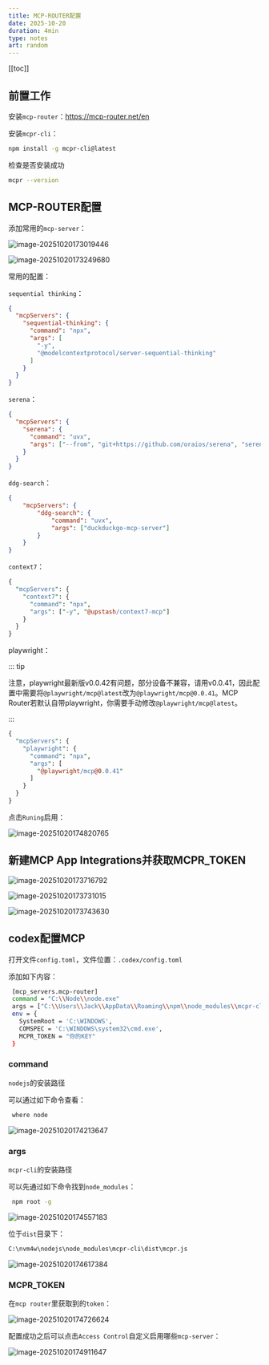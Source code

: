 ```yaml
---
title: MCP-ROUTER配置
date: 2025-10-20
duration: 4min
type: notes
art: random
---
```

[[toc]]

## 前置工作

安装`mcp-router`：https://mcp-router.net/en

安装`mcpr-cli`：

```bash
npm install -g mcpr-cli@latest
```

检查是否安装成功

```bash
mcpr --version
```

## MCP-ROUTER配置

添加常用的`mcp-server`：

![image-20251020173019446](https://bing-wu-doc-1318477772.cos.ap-nanjing.myqcloud.com/typora/image-20251020173019446.png)

![image-20251020173249680](https://bing-wu-doc-1318477772.cos.ap-nanjing.myqcloud.com/typora/image-20251020173249680.png)

常用的配置：

`sequential thinking`：

```json
{
  "mcpServers": {
    "sequential-thinking": {
      "command": "npx",
      "args": [
        "-y",
        "@modelcontextprotocol/server-sequential-thinking"
      ]
    }
  }
}
```

`serena`：

```json
{
  "mcpServers": {
    "serena": {
      "command": "uvx",
      "args": ["--from", "git+https://github.com/oraios/serena", "serena-mcp-server"]
    }
  }
}
```

`ddg-search`：

```json
{
    "mcpServers": {
        "ddg-search": {
            "command": "uvx",
            "args": ["duckduckgo-mcp-server"]
        }
    }
}
```

`context7`：

```perl
{
  "mcpServers": {
    "context7": {
      "command": "npx",
      "args": ["-y", "@upstash/context7-mcp"]
    }
  }
}
```

playwright：

::: tip

注意，playwright最新版v0.0.42有问题，部分设备不兼容，请用v0.0.41，因此配置中需要将`@playwright/mcp@latest`改为`@playwright/mcp@0.0.41`。MCP Router若默认自带playwright，你需要手动修改`@playwright/mcp@latest`。

:::

```perl
{
  "mcpServers": {
    "playwright": {
      "command": "npx",
      "args": [
        "@playwright/mcp@0.0.41"
      ]
    }
  }
}
```

点击`Runing`启用：

![image-20251020174820765](https://bing-wu-doc-1318477772.cos.ap-nanjing.myqcloud.com/typora/image-20251020174820765.png)

## 新建MCP App Integrations并获取MCPR_TOKEN

![image-20251020173716792](https://bing-wu-doc-1318477772.cos.ap-nanjing.myqcloud.com/typora/image-20251020173716792.png)

![image-20251020173731015](https://bing-wu-doc-1318477772.cos.ap-nanjing.myqcloud.com/typora/image-20251020173731015.png)

![image-20251020173743630](https://bing-wu-doc-1318477772.cos.ap-nanjing.myqcloud.com/typora/image-20251020173743630.png)

## codex配置MCP

打开文件`config.toml`，文件位置：`.codex/config.toml`

添加如下内容：

```bash
 [mcp_servers.mcp-router]
 command = "C:\\Node\\node.exe"
 args = ["C:\\Users\\Jack\\AppData\\Roaming\\npm\\node_modules\\mcpr-cli\\dist\\mcpr.js", "connect"]
 env = { 
   SystemRoot = 'C:\WINDOWS',
   COMSPEC = 'C:\WINDOWS\system32\cmd.exe',
   MCPR_TOKEN = "你的KEY"
 }
```

### command

`nodejs`的安装路径

可以通过如下命令查看：

```bash
 where node
```

![image-20251020174213647](https://bing-wu-doc-1318477772.cos.ap-nanjing.myqcloud.com/typora/image-20251020174213647.png)

### args

`mcpr-cli`的安装路径

可以先通过如下命令找到`node_modules`：

```bash
 npm root -g
```

![image-20251020174557183](https://bing-wu-doc-1318477772.cos.ap-nanjing.myqcloud.com/typora/image-20251020174557183.png)

位于`dist`目录下：

```bash
C:\nvm4w\nodejs\node_modules\mcpr-cli\dist\mcpr.js
```

![image-20251020174617384](https://bing-wu-doc-1318477772.cos.ap-nanjing.myqcloud.com/typora/image-20251020174617384.png)

### MCPR_TOKEN

在`mcp router`里获取到的`token`：

![image-20251020174726624](https://bing-wu-doc-1318477772.cos.ap-nanjing.myqcloud.com/typora/image-20251020174726624.png)

配置成功之后可以点击`Access Control`自定义启用哪些`mcp-server`：

![image-20251020174911647](https://bing-wu-doc-1318477772.cos.ap-nanjing.myqcloud.com/typora/image-20251020174911647.png)